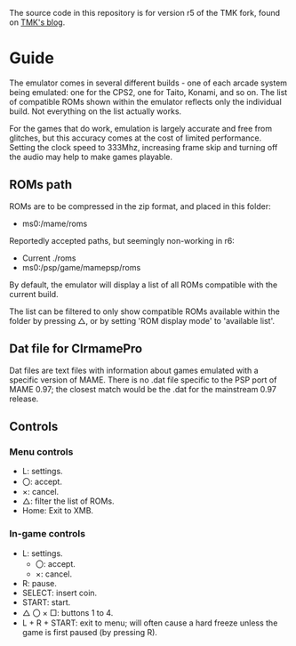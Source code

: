 The source code in this repository is for version r5 of the TMK fork, found on [TMK's blog](http://tmk2000.blog41.fc2.com/).

# Guide

The emulator comes in several different builds - one of each arcade system being emulated: one for the CPS2, one for Taito, Konami, and so on. The list of compatible ROMs shown within the emulator reflects only the individual build. Not everything on the list actually works.

For the games that do work, emulation is largely accurate and free from glitches, but this accuracy comes at the cost of limited performance. Setting the clock speed to 333Mhz, increasing frame skip and turning off the audio may help to make games playable.


## ROMs path

ROMs are to be compressed in the zip format, and placed in this folder:

- ms0:/mame/roms

Reportedly accepted paths, but seemingly non-working in r6:

- Current ./roms
- ms0:/psp/game/mamepsp/roms
	
By default, the emulator will display a list of all ROMs compatible with the current build.

The list can be filtered to only show compatible ROMs available within the folder by pressing △, or by setting 'ROM display mode' to 'available list'.

## Dat file for ClrmamePro

Dat files are text files with information about games emulated with a specific version of MAME. There is no .dat file specific to the PSP port of MAME 0.97; the closest match would be the .dat for the mainstream 0.97 release.

## Controls

### Menu controls

- L: settings.
- 〇: accept.
- ×: cancel.
- △: filter the list of ROMs.
- Home: Exit to XMB.

### In-game controls

- L: settings.
	- 〇: accept. 
	- ×: cancel.
- R: pause.
- SELECT: insert coin.
- START: start.
- △ 〇 × □: buttons 1 to 4.
- L + R + START: exit to menu; will often cause a hard freeze unless the game is first paused (by pressing R).
